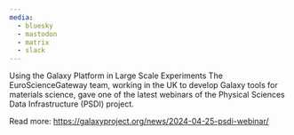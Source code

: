 ```yaml
---
media:
  - bluesky
  - mastodon
  - matrix
  - slack
---
```

Using the Galaxy Platform in Large Scale Experiments
The EuroScienceGateway team, working in the UK to develop Galaxy tools for materials science, gave one of the latest webinars of the Physical Sciences Data Infrastructure (PSDI) project.

Read more: https://galaxyproject.org/news/2024-04-25-psdi-webinar/
